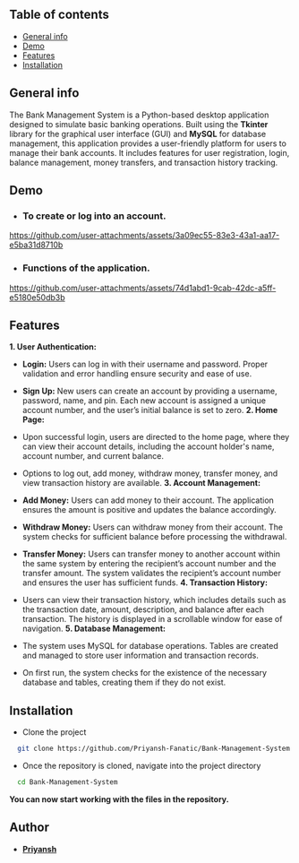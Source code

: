 ## Table of contents
* [General info](#general-info)
* [Demo](#demo)
* [Features](Features)
* [Installation](Installation)
    
## General info

The Bank Management System is a Python-based desktop application designed to simulate basic banking operations. Built using the **Tkinter** library for the graphical user interface (GUI) and **MySQL** for database management, this application provides a user-friendly platform for users to manage their bank accounts. It includes features for user registration, login, balance management, money transfers, and transaction history tracking.


## Demo


- ### **To create or log into an account.**
    



https://github.com/user-attachments/assets/3a09ec55-83e3-43a1-aa17-e5ba31d8710b


- ### **Functions of the application.**


https://github.com/user-attachments/assets/74d1abd1-9cab-42dc-a5ff-e5180e50db3b






## Features

__1. User Authentication:__

- __Login:__ Users can log in with their username and password. Proper validation and error handling ensure security and ease of use.
- __Sign Up:__ New users can create an account by providing a username, password, name, and pin. Each new account is assigned a unique account number, and the user’s initial balance is set to zero.
__2. Home Page:__

- Upon successful login, users are directed to the home page, where they can view their account details, including the account holder's name, account number, and current balance.
- Options to log out, add money, withdraw money, transfer money, and view transaction history are available.
__3. Account Management:__

- __Add Money:__ Users can add money to their account. The application ensures the amount is positive and updates the balance accordingly.
- __Withdraw Money:__ Users can withdraw money from their account. The system checks for sufficient balance before processing the withdrawal.
- __Transfer Money:__ Users can transfer money to another account within the same system by entering the recipient’s account number and the transfer amount. The system validates the recipient’s account number and ensures the user has sufficient funds.
__4. Transaction History:__

- Users can view their transaction history, which includes details such as the transaction date, amount, description, and balance after each transaction. The history is displayed in a scrollable window for ease of navigation.
__5. Database Management:__

- The system uses MySQL for database operations. Tables are created and managed to store user information and transaction records.
- On first run, the system checks for the existence of the necessary database and tables, creating them if they do not exist.


## Installation

- Clone the project

```bash
  git clone https://github.com/Priyansh-Fanatic/Bank-Management-System.git
```

- Once the repository is cloned, navigate into the project directory

```bash
  cd Bank-Management-System
```
__You can now start working with the files in the repository.__

## Author

- **[Priyansh](https://github.com/Priyansh-Fanatic)**

